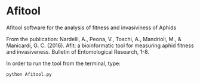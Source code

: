 # Afitool
Afitool software for the analysis of fitness and invasiviness of Aphids

From the publication:
Nardelli, A., Peona, V., Toschi, A., Mandrioli, M., & Manicardi, G. C. (2016). Afit: a bioinformatic tool for measuring aphid fitness and invasiveness. Bulletin of Entomological Research, 1-8.

In order to run the tool from the terminal, type:  
```python
python Afitool.py
```
